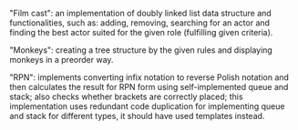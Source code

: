 "Film cast": an implementation of doubly linked list data structure and functionalities, such as: adding, removing, searching for an actor and finding the best actor suited for the given role (fulfilling given criteria).

"Monkeys": creating a tree structure by the given rules and displaying monkeys in a preorder way.

"RPN": implements converting infix notation to reverse Polish notation and then calculates the result for RPN form using self-implemented queue and stack; also checks whether brackets are correctly placed; this implementation uses redundant code duplication for implementing queue and stack for different types, it should have used templates instead.
